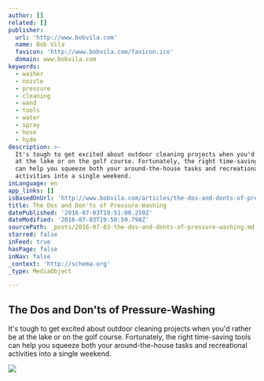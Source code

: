 ```yaml
---
author: []
related: []
publisher:
  url: 'http://www.bobvila.com'
  name: Bob Vila
  favicon: 'http://www.bobvila.com/favicon.ico'
  domain: www.bobvila.com
keywords:
  - washer
  - nozzle
  - pressure
  - cleaning
  - wand
  - tools
  - water
  - spray
  - hose
  - hyde
description: >-
  It's tough to get excited about outdoor cleaning projects when you'd rather be
  at the lake or on the golf course. Fortunately, the right time-saving tools
  can help you squeeze both your around-the-house tasks and recreational
  activities into a single weekend.
inLanguage: en
app_links: []
isBasedOnUrl: 'http://www.bobvila.com/articles/the-dos-and-donts-of-pressure-washing/'
title: The Dos and Don'ts of Pressure-Washing
datePublished: '2016-07-03T19:51:00.259Z'
dateModified: '2016-07-03T19:50:59.798Z'
sourcePath: _posts/2016-07-03-the-dos-and-donts-of-pressure-washing.md
starred: false
inFeed: true
hasPage: false
inNav: false
_context: 'http://schema.org'
_type: MediaObject

---
```

<article style=""><h1>The Dos and Don'ts of Pressure-Washing</h1><p>It's tough to get excited about outdoor cleaning projects when you'd rather be at the lake or on the golf course. Fortunately, the right time-saving tools can help you squeeze both your around-the-house tasks and recreational activities into a single weekend.</p><img src="http://cdn.thinglink.me/api/image/776942202709344256/1024/10/scaletowidth#tl-776942202709344256;1043138249'" /></article>